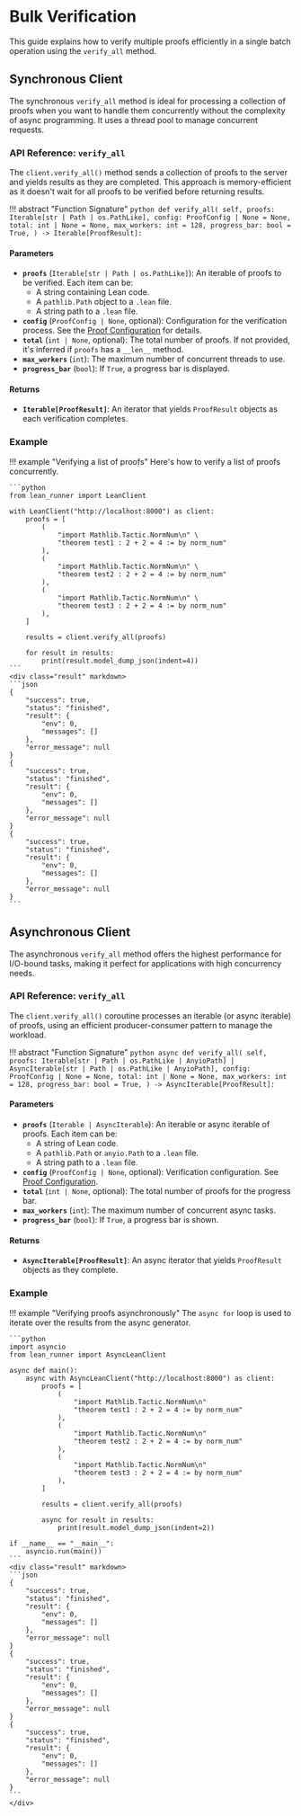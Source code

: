 # Bulk Verification

This guide explains how to verify multiple proofs efficiently in a single batch operation using the `verify_all` method.

## Synchronous Client

The synchronous `verify_all` method is ideal for processing a collection of proofs when you want to handle them concurrently without the complexity of async programming. It uses a thread pool to manage concurrent requests.

### API Reference: `verify_all`

The `client.verify_all()` method sends a collection of proofs to the server and yields results as they are completed. This approach is memory-efficient as it doesn't wait for all proofs to be verified before returning results.

!!! abstract "Function Signature"
    ```python
    def verify_all(
        self,
        proofs: Iterable[str | Path | os.PathLike],
        config: ProofConfig | None = None,
        total: int | None = None,
        max_workers: int = 128,
        progress_bar: bool = True,
    ) -> Iterable[ProofResult]:
    ```

#### Parameters

-   **`proofs`** (`Iterable[str | Path | os.PathLike]`): An iterable of proofs to be verified. Each item can be:
    -   A string containing Lean code.
    -   A `pathlib.Path` object to a `.lean` file.
    -   A string path to a `.lean` file.
-   **`config`** (`ProofConfig | None`, optional): Configuration for the verification process. See the [Proof Configuration](./config.md) for details.
-   **`total`** (`int | None`, optional): The total number of proofs. If not provided, it's inferred if `proofs` has a `__len__` method.
-   **`max_workers`** (`int`): The maximum number of concurrent threads to use.
-   **`progress_bar`** (`bool`): If `True`, a progress bar is displayed.

#### Returns

-   **`Iterable[ProofResult]`**: An iterator that yields `ProofResult` objects as each verification completes.

### Example

!!! example "Verifying a list of proofs"
    Here's how to verify a list of proofs concurrently.

    ```python
    from lean_runner import LeanClient

    with LeanClient("http://localhost:8000") as client:
        proofs = [
            (
                "import Mathlib.Tactic.NormNum\n" \
                "theorem test1 : 2 + 2 = 4 := by norm_num"
            ),
            (
                "import Mathlib.Tactic.NormNum\n" \
                "theorem test2 : 2 + 2 = 4 := by norm_num"
            ),
            (
                "import Mathlib.Tactic.NormNum\n" \
                "theorem test3 : 2 + 2 = 4 := by norm_num"
            ),
        ]

        results = client.verify_all(proofs)

        for result in results:
            print(result.model_dump_json(indent=4))
    ```
    <div class="result" markdown>
    ```json
    {
        "success": true,
        "status": "finished",
        "result": {
            "env": 0,
            "messages": []
        },
        "error_message": null
    }
    {
        "success": true,
        "status": "finished",
        "result": {
            "env": 0,
            "messages": []
        },
        "error_message": null
    }
    {
        "success": true,
        "status": "finished",
        "result": {
            "env": 0,
            "messages": []
        },
        "error_message": null
    }
    ```

## Asynchronous Client

The asynchronous `verify_all` method offers the highest performance for I/O-bound tasks, making it perfect for applications with high concurrency needs.

### API Reference: `verify_all`

The `client.verify_all()` coroutine processes an iterable (or async iterable) of proofs, using an efficient producer-consumer pattern to manage the workload.

!!! abstract "Function Signature"
    ```python
    async def verify_all(
        self,
        proofs: Iterable[str | Path | os.PathLike | AnyioPath]
        | AsyncIterable[str | Path | os.PathLike | AnyioPath],
        config: ProofConfig | None = None,
        total: int | None = None,
        max_workers: int = 128,
        progress_bar: bool = True,
    ) -> AsyncIterable[ProofResult]:
    ```

#### Parameters

-   **`proofs`** (`Iterable | AsyncIterable`): An iterable or async iterable of proofs. Each item can be:
    -   A string of Lean code.
    -   A `pathlib.Path` or `anyio.Path` to a `.lean` file.
    -   A string path to a `.lean` file.
-   **`config`** (`ProofConfig | None`, optional): Verification configuration. See [Proof Configuration](./config.md).
-   **`total`** (`int | None`, optional): The total number of proofs for the progress bar.
-   **`max_workers`** (`int`): The maximum number of concurrent async tasks.
-   **`progress_bar`** (`bool`): If `True`, a progress bar is shown.

#### Returns

-   **`AsyncIterable[ProofResult]`**: An async iterator that yields `ProofResult` objects as they complete.

### Example

!!! example "Verifying proofs asynchronously"
    The `async for` loop is used to iterate over the results from the async generator.

    ```python
    import asyncio
    from lean_runner import AsyncLeanClient

    async def main():
        async with AsyncLeanClient("http://localhost:8000") as client:
            proofs = [
                (
                    "import Mathlib.Tactic.NormNum\n"
                    "theorem test1 : 2 + 2 = 4 := by norm_num"
                ),
                (
                    "import Mathlib.Tactic.NormNum\n"
                    "theorem test2 : 2 + 2 = 4 := by norm_num"
                ),
                (
                    "import Mathlib.Tactic.NormNum\n"
                    "theorem test3 : 2 + 2 = 4 := by norm_num"
                ),
            ]

            results = client.verify_all(proofs)

            async for result in results:
                print(result.model_dump_json(indent=2))

    if __name__ == "__main__":
        asyncio.run(main())
    ```
    <div class="result" markdown>
    ```json
    {
        "success": true,
        "status": "finished",
        "result": {
            "env": 0,
            "messages": []
        },
        "error_message": null
    }
    {
        "success": true,
        "status": "finished",
        "result": {
            "env": 0,
            "messages": []
        },
        "error_message": null
    }
    {
        "success": true,
        "status": "finished",
        "result": {
            "env": 0,
            "messages": []
        },
        "error_message": null
    }
    ```
    </div>
